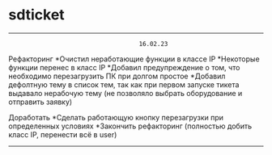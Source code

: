 # sdticket


_________________________________________________________________________________________
                                        16.02.23
Рефакторинг
*Очистил неработающие функции в классе IP 
*Некоторые функции перенес в класс IP
*Добавил предупреждение о том, что необходимо перезагрузить ПК при долгом простое
*Добавил дефолтную тему в список тем, так как при первом запуске тикета выдавало нерабочую тему (не позволяло выбрать оборудование и отправить заявку)

Доработать
 *Сделать работающую кнопку перезагрузки при определенных условиях
 *Закончить рефакторинг (полностью добить класс IP, перенести всё в user)
 __________________________________________________________________________________________________
